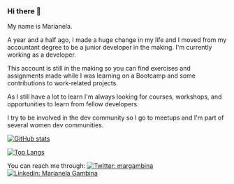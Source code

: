 ### Hi there 👋

My name is Marianela.

A year and a half ago, I made a huge change in my life and I moved from my accountant degree to be a junior developer in the making. I'm currently working as a developer.

This account is still in the making so you can find exercises and assignments made while I was learning on a Bootcamp and some contributions to work-related projects.

As I still have a lot to learn I'm always looking for courses, workshops, and opportunities to learn from fellow developers.

I try to be involved in the dev community so I go to meetups and I'm part of several women dev communities.

[![GitHub stats](https://github-readme-stats.vercel.app/api?username=mgambina&show_icons=true&theme=cobalt)](https://github.com/mgambina/github-readme-stats)

[![Top Langs](https://github-readme-stats.vercel.app/api/top-langs/?username=mgambina&theme=cobalt)](https://github.com/mgambina/github-readme-stats)

You can reach me through:
[![Twitter: margambina](https://img.shields.io/twitter/follow/margambina?style=social)](https://twitter.com/margambina)
[![Linkedin: Marianela Gambina](https://img.shields.io/badge/-MarianelaGambina-blue?style=flat-square&logo=Linkedin&logoColor=white&link=https://www.linkedin.com/in/johannasantos/)](https://www.linkedin.com/in/marianela-gambina)


<!--
**mgambina/mgambina** is a ✨ _special_ ✨ repository because its `README.md` (this file) appears on your GitHub profile.

Here are some ideas to get you started:

- 🔭 I’m currently working on ...
- 🌱 I’m currently learning ...
- 👯 I’m looking to collaborate on ...
- 🤔 I’m looking for help with ...
- 💬 Ask me about ...
- 📫 How to reach me: ...
- 😄 Pronouns: ...
- ⚡ Fun fact: ...
-->
